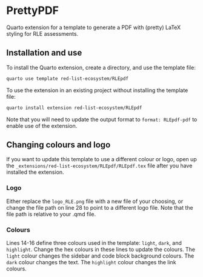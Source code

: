 # PrettyPDF

Quarto extension for a template to generate a PDF with (pretty) LaTeX styling for RLE assessments.

## Installation and use

To install the Quarto extension, create a directory, and use the template file:

``` bash
quarto use template red-list-ecosystem/RLEpdf
```

To use the extension in an existing project without installing the template file:

``` bash
quarto install extension red-list-ecosystem/RLEpdf
```
Note that you will need to update the output format to `format: RLEpdf-pdf` to enable use of the extension.

## Changing colours and logo

If you want to update this template to use a different colour or logo, open up the `_extensions/red-list-ecosystem/RLEpdf/RLEpdf.tex` file after you have installed the extension.

### Logo

Either replace the `logo_RLE.png` file with a new file of your choosing, or change the file path on line 28 to point to a different logo file. Note that the file path is relative to your .qmd file.

### Colours

Lines 14-16 define three colours used in the template: `light`, `dark`, and `highlight`. Change the hex colours in these lines to update the colours. The `light` colour changes the sidebar and code block background colours. The `dark` colour changes the text. The `highlight` colour changes the link colours.





